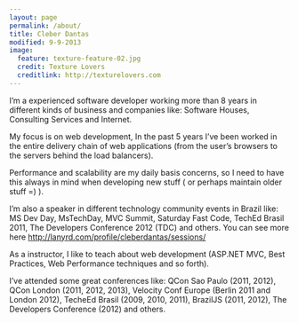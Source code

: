 ```yaml
---
layout: page
permalink: /about/
title: Cleber Dantas
modified: 9-9-2013
image:
  feature: texture-feature-02.jpg
  credit: Texture Lovers
  creditlink: http://texturelovers.com
---
```


I’m a experienced software developer working more than 8 years in different kinds of business and companies like: Software Houses, Consulting Services and Internet.

My focus is on web development, In the past 5 years I’ve been worked in the entire delivery chain of web applications (from the user’s browsers to the servers behind the load balancers).

Performance and scalability are my daily basis concerns, so I need to have this always in mind when developing new stuff ( or perhaps maintain older stuff =) ).

I’m also a speaker in different technology community events in Brazil like: MS Dev Day, MsTechDay, MVC Summit, Saturday Fast Code, TechEd Brasil 2011, The Developers Conference 2012 (TDC) and others. You can see more here http://lanyrd.com/profile/cleberdantas/sessions/

As a instructor, I like to teach about web development (ASP.NET MVC, Best Practices, Web Performance techniques and so forth).

I’ve attended some great conferences like: QCon Sao Paulo (2011, 2012), QCon London (2011, 2012, 2013), Velocity Conf Europe (Berlin 2011 and London 2012), TecheEd Brasil (2009, 2010, 2011), BrazilJS (2011, 2012), The Developers Conference (2012) and others.